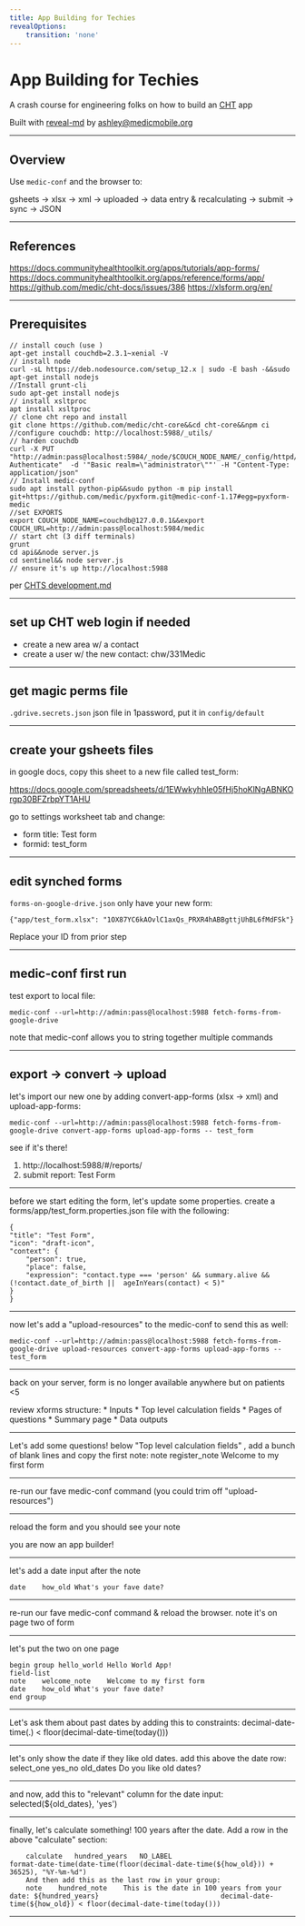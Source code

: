 ```yaml
---
title: App Building for Techies
revealOptions:
    transition: 'none'
---
```


# App Building for Techies

A crash course for engineering folks on how to build an [CHT](https://communityhealthtoolkit.org/) app

Built with [reveal-md](https://github.com/webpro/reveal-md) by ashley@medicmobile.org

---

## Overview

Use `medic-conf` and the browser to:

gsheets -> xlsx -> xml -> uploaded -> data entry & recalculating -> submit -> sync -> JSON


---

## References

https://docs.communityhealthtoolkit.org/apps/tutorials/app-forms/
https://docs.communityhealthtoolkit.org/apps/reference/forms/app/
https://github.com/medic/cht-docs/issues/386
https://xlsform.org/en/


---

## Prerequisites 


    // install couch (use )
    apt-get install couchdb=2.3.1~xenial -V
    // install node
    curl -sL https://deb.nodesource.com/setup_12.x | sudo -E bash -&&sudo apt-get install nodejs
    //Install grunt-cli
    sudo apt-get install nodejs
    // install xsltproc
    apt install xsltproc
    // clone cht repo and install
    git clone https://github.com/medic/cht-core&&cd cht-core&&npm ci
    //configure couchdb: http://localhost:5988/_utils/
    // harden couchdb
    curl -X PUT "http://admin:pass@localhost:5984/_node/$COUCH_NODE_NAME/_config/httpd/WWW-Authenticate"  -d '"Basic realm=\"administrator\""' -H "Content-Type: application/json"
    // Install medic-conf
    sudo apt install python-pip&&sudo python -m pip install git+https://github.com/medic/pyxform.git@medic-conf-1.17#egg=pyxform-medic
    //set EXPORTS
    export COUCH_NODE_NAME=couchdb@127.0.0.1&&export COUCH_URL=http://admin:pass@localhost:5984/medic
    // start cht (3 diff terminals)
    grunt
    cd api&&node server.js
    cd sentinel&& node server.js
    // ensure it's up http://localhost:5988

per  [CHTS development.md](https://github.com/medic/cht-core/blob/master/DEVELOPMENT.md)

---

## set up CHT web login if needed

* create a new area w/ a contact
* create a user w/ the new contact: chw/331Medic

---

## get magic perms file
 
`.gdrive.secrets.json` json file in 1password, put it in `config/default`

---

## create your gsheets files

in google docs, copy this sheet to a new file called test_form:

https://docs.google.com/spreadsheets/d/1EWwkyhhle05fHj5hoKlNgABNKOrgp30BFZrbpYT1AHU

go to settings worksheet tab and change:

* form title: Test form
* formid: test_form

---

## edit synched forms 
 
`forms-on-google-drive.json` only have your new form:
    
    {"app/test_form.xlsx": "1OX87YC6kAOvlC1axQs_PRXR4hABBgttjUhBL6fMdFSk"} 
    
Replace your ID from prior step

---

## medic-conf first run

test export to local file:

    medic-conf --url=http://admin:pass@localhost:5988 fetch-forms-from-google-drive 

note that medic-conf allows you to string together multiple commands

---

## export -> convert ->  upload

let's import our new one by adding convert-app-forms (xlsx -> xml) and upload-app-forms:

    medic-conf --url=http://admin:pass@localhost:5988 fetch-forms-from-google-drive convert-app-forms upload-app-forms -- test_form

see if it's there!

1. http://localhost:5988/#/reports/
1. submit report: Test Form

---


before we start editing the form, let's update some properties. create a forms/app/test_form.properties.json file with the following:

    {
    "title": "Test Form",
    "icon": "draft-icon",
    "context": {
        "person": true,
        "place": false,
        "expression": "contact.type === 'person' && summary.alive && (!contact.date_of_birth ||  ageInYears(contact) < 5)"
    }
    }

---

now let's add a "upload-resources" to the medic-conf to send this as well:

    medic-conf --url=http://admin:pass@localhost:5988 fetch-forms-from-google-drive upload-resources convert-app-forms upload-app-forms -- test_form

---

back on your server, form is no longer available anywhere but on patients <5

review xforms structure:
    * Inputs
    * Top level calculation fields
    * Pages of questions
    * Summary page
    * Data outputs

---

Let's add some questions! below "Top level calculation fields" , add a bunch of blank lines and copy the first note:
    note	register_note	Welcome to my first form

---

re-run our fave medic-conf command (you could trim off "upload-resources")

---

reload the form and you should see your note

you are now an app builder!

---

let's add a date input after the note

    date	how_old	What's your fave date?

---

re-run our fave medic-conf command & reload the browser. note it's on page two of form

---

let's put the two on one page
   
``` 
begin group	hello_world	Hello World App!									field-list
note	welcome_note	Welcome to my first form									
date	how_old	What's your fave date?									
end group	
``` 

---

Let's ask  them about past dates by adding this to constraints:
    decimal-date-time(.) < floor(decimal-date-time(today()))

---

let's only show the date if they like old dates. add this above the date row:
    select_one yes_no	old_dates	Do you like old dates?

---

and now, add this to "relevant" column for the date input:
    selected(${old_dates}, 'yes')


---

finally, let's calculate something! 100 years after the date.  Add a row in the above "calculate" section:

```
    calculate	hundred_years	NO_LABEL																		format-date-time(date-time(floor(decimal-date-time(${how_old})) + 36525), "%Y-%m-%d")															
    And then add this as the last row in your group:
    note	hundred_note	This is the date in 100 years from your date: ${hundred_years}								decimal-date-time(${how_old}) < floor(decimal-date-time(today()))
```

---